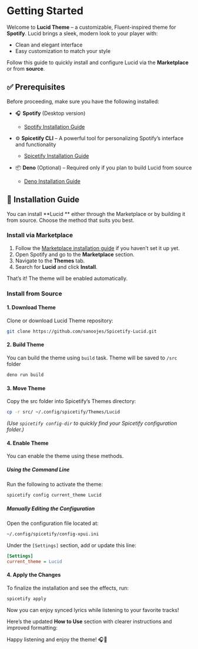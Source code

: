 # Getting Started

Welcome to **Lucid Theme** – a customizable, Fluent-inspired theme for
**Spotify**. Lucid brings a sleek, modern look to your player with:

- Clean and elegant interface
- Easy customization to match your style

Follow this guide to quickly install and configure Lucid via the **Marketplace**
or from **source**.

## ✅ Prerequisites

Before proceeding, make sure you have the following installed:

- 🎧 **Spotify** (Desktop version)
  - [Spotify Installation Guide](https://www.spotify.com/de-en/download/)

- ⚙ **Spicetify CLI** – A powerful tool for personalizing Spotify’s interface
  and functionality
  - [Spicetify Installation Guide](https://spicetify.app/docs/getting-started)

- 📦 **Deno** (Optional) – Required only if you plan to build Lucid from source
  - [Deno Installation Guide](https://docs.deno.com/runtime/getting_started)

## 🚀 Installation Guide

You can install **Lucid ** either through the Marketplace or by building it from
source. Choose the method that suits you best.

### **Install via Marketplace**

1. Follow the
   [Marketplace installation guide](https://github.com/spicetify/marketplace/wiki/Installation)
   if you haven’t set it up yet.
2. Open Spotify and go to the **Marketplace** section.
3. Navigate to the **Themes** tab.
4. Search for **Lucid** and click **Install**.

That’s it! The theme will be enabled automatically.

### **Install from Source**

#### 1. Download Theme

Clone or download Lucid Theme repository:

```bash
git clone https://github.com/sanoojes/Spicetify-Lucid.git
```

#### 2. Build Theme

You can build the theme using `build` task. Theme will be saved to `/src` folder

```bash
deno run build
```

#### 3. Move Theme

Copy the src folder into Spicetify’s Themes directory:

```bash
cp -r src/ ~/.config/spicetify/Themes/Lucid
```

_(Use `spicetify config-dir` to quickly find your Spicetify configuration
folder.)_

#### 4. Enable Theme

You can enable the theme using these methods.

##### **Using the Command Line**

Run the following to activate the theme:

```bash
spicetify config current_theme Lucid
```

##### **Manually Editing the Configuration**

Open the configuration file located at:

```bash
~/.config/spicetify/config-xpui.ini
```

Under the `[Settings]` section, add or update this line:

```ini
[Settings]
current_theme = Lucid
```

#### 4. Apply the Changes

To finalize the installation and see the effects, run:

```bash
spicetify apply
```

Now you can enjoy synced lyrics while listening to your favorite tracks!

Here’s the updated **How to Use** section with clearer instructions and improved
formatting:

Happy listening and enjoy the theme! 🎧📜

